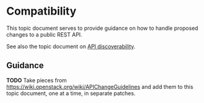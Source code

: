 Compatibility
=============

This topic document serves to provide guidance on how to handle proposed
changes to a public REST API.

See also the topic document on [API discoverability](discoverability.md).

Guidance
--------

**TODO** Take pieces from https://wiki.openstack.org/wiki/APIChangeGuidelines
and add them to this topic document, one at a time, in separate patches.
